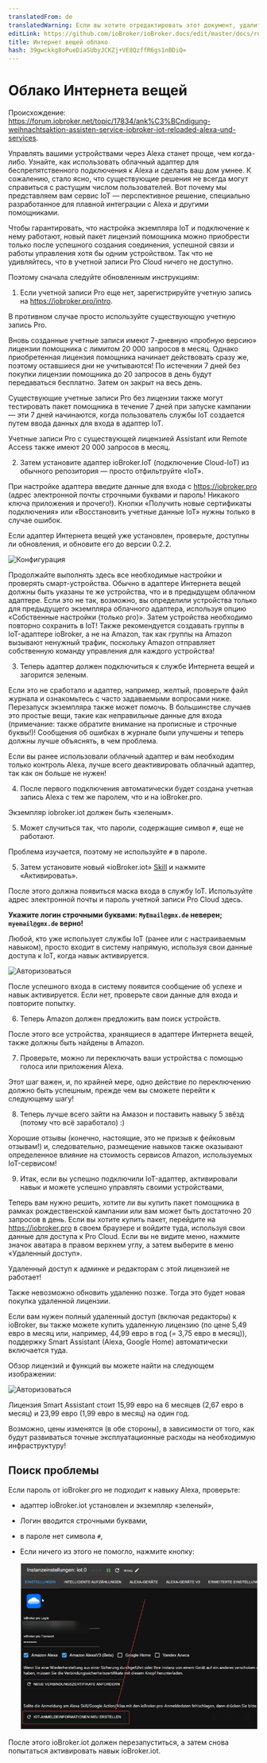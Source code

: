 ```yaml
---
translatedFrom: de
translatedWarning: Если вы хотите отредактировать этот документ, удалите поле «translatedFrom», в противном случае этот документ будет снова автоматически переведен
editLink: https://github.com/ioBroker/ioBroker.docs/edit/master/docs/ru/cloud/iot.md
title: Интернет вещей облако
hash: 39gwckkg8oPueDiaSUbyJCKZj+VE8QzffR6gs1nBDiQ=
---
```

# Облако Интернета вещей
Происхождение: https://forum.iobroker.net/topic/17834/ank%C3%BCndigung-weihnachtsaktion-assisten-service-iobroker-iot-reloaded-alexa-und-services.

Управлять вашими устройствами через Alexa станет проще, чем когда-либо.
Узнайте, как использовать облачный адаптер для беспрепятственного подключения к Alexa и сделать ваш дом умнее. К сожалению, стало ясно, что существующие решения не всегда могут справиться с растущим числом пользователей.
Вот почему мы представляем вам сервис IoT — перспективное решение, специально разработанное для плавной интеграции с Alexa и другими помощниками.

Чтобы гарантировать, что настройка экземпляра IoT и подключение к нему работают, новый пакет лицензий помощника можно приобрести только после успешного создания соединения, успешной связи и работы управления хотя бы одним устройством.
Так что не удивляйтесь, что в учетной записи Pro Cloud ничего не доступно.

Поэтому сначала следуйте обновленным инструкциям:

1. Если учетной записи Pro еще нет, зарегистрируйте учетную запись на https://iobroker.pro/intro.

В противном случае просто используйте существующую учетную запись Pro.

Вновь созданные учетные записи имеют 7-дневную «пробную версию» лицензии помощника с лимитом 20 000 запросов в месяц.
Однако приобретенная лицензия помощника начинает действовать сразу же, поэтому оставшиеся дни не учитываются! По истечении 7 дней без покупки лицензии помощника до 20 запросов в день будут передаваться бесплатно.
Затем он закрыт на весь день.

Существующие учетные записи Pro без лицензии также могут тестировать пакет помощника в течение 7 дней при запуске кампании — эти 7 дней начинаются, когда пользователь службы IoT создается путем ввода данных для входа в адаптер IoT.

Учетные записи Pro с существующей лицензией Assistant или Remote Access также имеют 20 000 запросов в месяц.

2. Затем установите адаптер ioBroker.IoT (подключение Cloud-IoT) из обычного репозитория — просто отфильтруйте «IoT».

При настройке адаптера введите данные для входа с https://iobroker.pro (адрес электронной почты строчными буквами и пароль! Никакого ключа приложения и прочего!).
Кнопки «Получить новые сертификаты подключения» или «Восстановить учетные данные IoT» нужны только в случае ошибок.

Если адаптер Интернета вещей уже установлен, проверьте, доступны ли обновления, и обновите его до версии 0.2.2.

![Конфигурация](../../de/cloud/media/iot_settings.png)

Продолжайте выполнять здесь все необходимые настройки и проверять смарт-устройства.
Обычно в адаптере Интернета вещей должны быть указаны те же устройства, что и в предыдущем облачном адаптере.
Если это не так, возможно, вы определили устройства только для предыдущего экземпляра облачного адаптера, используя опцию «Собственные настройки (только pro)».
Затем устройства необходимо повторно сохранить в IoT! Также рекомендуется создавать группы в IoT-адаптере ioBroker, а не на Amazon, так как группы на Amazon вызывают ненужный трафик, поскольку Amazon отправляет собственную команду управления для каждого устройства!

3. Теперь адаптер должен подключиться к службе Интернета вещей и загорится зеленым.

Если это не сработало и адаптер, например, желтый, проверьте файл журнала и ознакомьтесь с часто задаваемыми вопросами ниже.
Перезапуск экземпляра также может помочь.
В большинстве случаев это простые вещи, такие как неправильные данные для входа (примечание: также обратите внимание на прописные и строчные буквы!)! Сообщения об ошибках в журнале были улучшены и теперь должны лучше объяснять, в чем проблема.

Если вы ранее использовали облачный адаптер и вам необходим только контроль Alexa, лучше всего деактивировать облачный адаптер, так как он больше не нужен!

4. После первого подключения автоматически будет создана учетная запись Alexa с тем же паролем, что и на ioBroker.pro.

Экземпляр iobroker.iot должен быть «зеленым».

5. Может случиться так, что пароли, содержащие символ `#`, еще не работают.

Проблема изучается, поэтому не используйте `#` в пароле.

5. Затем установите новый «ioBroker.iot» [Skill](https://www.amazon.de/ioBroker-ioBroker-iot/dp/B07L66BFF9) и нажмите «Активировать».

После этого должна появиться маска входа в службу IoT.
Используйте адрес электронной почты и пароль учетной записи Pro Cloud здесь.

**Укажите логин строчными буквами: `MyEmail@gmx.de` неверен; `myemail@gmx.de` верно!**

Любой, кто уже использует службы IoT (ранее или с настраиваемым навыком), просто входит в систему напрямую, используя свои данные доступа к IoT, когда навык активируется.

![Авторизоваться](../../de/cloud/media/iot_login.png)

После успешного входа в систему появится сообщение об успехе и навык активируется.
Если нет, проверьте свои данные для входа и повторите попытку.

6. Теперь Amazon должен предложить вам поиск устройств.

После этого все устройства, хранящиеся в адаптере Интернета вещей, также должны быть найдены в Amazon.

7. Проверьте, можно ли переключать ваши устройства с помощью голоса или приложения Alexa.

Этот шаг важен, и, по крайней мере, одно действие по переключению должно быть успешным, прежде чем вы сможете перейти к следующему шагу!

8. Теперь лучше всего зайти на Амазон и поставить навыку 5 звёзд (потому что всё заработало) :)

Хорошие отзывы (конечно, настоящие, это не призыв к фейковым отзывам!) и, следовательно, размещение навыков также оказывают определенное влияние на стоимость сервисов Amazon, используемых IoT-сервисом!

9. Итак, если вы успешно подключили IoT-адаптер, активировали навык и можете успешно управлять своими устройствами,

Теперь вам нужно решить, хотите ли вы купить пакет помощника в рамках рождественской кампании или вам может быть достаточно 20 запросов в день.
Если вы хотите купить пакет, перейдите на https://iobroker.pro в своем браузере и войдите туда, используя свои данные для доступа к Pro Cloud.
Если вы не видите меню, нажмите значок аватара в правом верхнем углу, а затем выберите в меню «Удаленный доступ».

Удаленный доступ к админке и редакторам с этой лицензией не работает!

Также невозможно обновить удаленно позже. Тогда это будет новая покупка удаленной лицензии.

Если вам нужен полный удаленный доступ (включая редакторы) к ioBroker, вы также можете купить удаленную лицензию (по цене 5,49 евро в месяц или, например, 44,99 евро в год (= 3,75 евро в месяц)), поддержку Smart Assistant (Alexa, Google Home) автоматически включается туда.

Обзор лицензий и функций вы можете найти на следующем изображении:

![Авторизоваться](../../de/cloud/media/iot_compare.png)

Лицензия Smart Assistant стоит 15,99 евро на 6 месяцев (2,67 евро в месяц) и 23,99 евро (1,99 евро в месяц) на один год.

Возможно, цены изменятся (в обе стороны), в зависимости от того, как будут развиваться точные эксплуатационные расходы на необходимую инфраструктуру!

## Поиск проблемы
Если пароль от ioBroker.pro не подходит к навыку Alexa, проверьте:

- адаптер ioBroker.iot установлен и экземпляр «зеленый»,
- Логин вводится строчными буквами,
- в пароле нет символа `#`,
- Если ничего из этого не помогло, нажмите кнопку:

  ![Воссоздать](../../de/cloud/media/iot_passwort.png)

После этого ioBroker.iot должен перезапуститься, а затем снова попытаться активировать навык ioBroker.iot.
